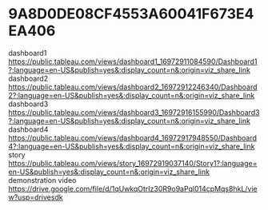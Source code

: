 # 9A8D0DE08CF4553A60041F673E4EA406
dashboard1  https://public.tableau.com/views/dashboard1_16972911084590/Dashboard1?:language=en-US&publish=yes&:display_count=n&:origin=viz_share_link
dashboard2  https://public.tableau.com/views/dashboard2_16972912246340/Dashboard2?:language=en-US&publish=yes&:display_count=n&:origin=viz_share_link
dashboard3  https://public.tableau.com/views/dashboard3_16972916155990/Dashboard3?:language=en-US&publish=yes&:display_count=n&:origin=viz_share_link
dashboard4  https://public.tableau.com/views/dashboard4_16972917948550/Dashboard4?:language=en-US&publish=yes&:display_count=n&:origin=viz_share_link
story       https://public.tableau.com/views/story_16972919037140/Story1?:language=en-US&publish=yes&:display_count=n&:origin=viz_share_link   
demonstration video  https://drive.google.com/file/d/1qUwkqOtrIz30R9o9aPql014cpMqs8hkL/view?usp=drivesdk
